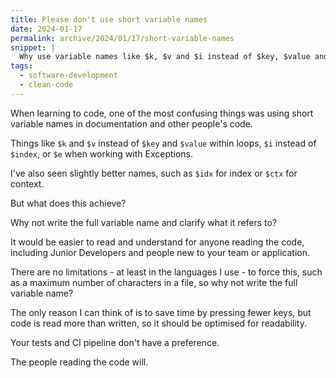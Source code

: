 ```yaml
---
title: Please don't use short variable names
date: 2024-01-17
permalink: archive/2024/01/17/short-variable-names
snippet: |
  Why use variable names like $k, $v and $i instead of $key, $value and $index? What benefit does it add?
tags:
  - software-development
  - clean-code
---
```


When learning to code, one of the most confusing things was using short variable names in documentation and other people's code.

Things like `$k` and `$v` instead of `$key` and `$value` within loops, `$i` instead of `$index`, or `$e` when working with Exceptions.

I've also seen slightly better names, such as `$idx` for index or `$ctx` for context.

But what does this achieve?

Why not write the full variable name and clarify what it refers to?

It would be easier to read and understand for anyone reading the code, including Junior Developers and people new to your team or application.

There are no limitations - at least in the languages I use - to force this, such as a maximum number of characters in a file, so why not write the full variable name?

The only reason I can think of is to save time by pressing fewer keys, but code is read more than written, so it should be optimised for readability.

Your tests and CI pipeline don't have a preference.

The people reading the code will.
